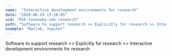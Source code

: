 ```yaml
---
name:  "Interactive development environments for research"
date: "2020-06-19 15:10:05"
uid: "RSE-taxonomy-ide-research"
path: "Software to support research >> Explicitly for research >> Interactive development environments for research"
example: "Matlab, Jupyter" 
---
```


Software to support research >> Explicitly for research >> Interactive development environments for research